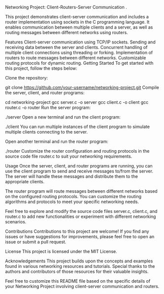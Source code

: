 Networking Project: Client-Routers-Server Communication .

This project demonstrates client-server communication and includes a router implementation using sockets in the C programming language. It enables communication between multiple clients and a server, as well as routing messages between different networks using routers.

Features
Client-server communication using TCP/IP sockets.
Sending and receiving data between the server and clients.
Concurrent handling of multiple client connections using threading or forking.
Implementation of routers to route messages between different networks.
Customizable routing protocols for dynamic routing.
Getting Started
To get started with this project, follow the steps below:

Clone the repository:

git clone https://github.com/your-username/networking-project.git
Compile the server, client, and router programs:


cd networking-project
gcc server.c -o server
gcc client.c -o client
gcc router.c -o router
Run the server program:

./server
Open a new terminal and run the client program:


./client
You can run multiple instances of the client program to simulate multiple clients connecting to the server.

Open another terminal and run the router program:


./router
Customize the router configuration and routing protocols in the source code file router.c to suit your networking requirements.

Usage
Once the server, client, and router programs are running, you can use the client program to send and receive messages to/from the server. The server will handle these messages and distribute them to the appropriate clients.

The router program will route messages between different networks based on the configured routing protocols. You can customize the routing algorithms and protocols to meet your specific networking needs.

Feel free to explore and modify the source code files server.c, client.c, and router.c to add new functionalities or experiment with different networking scenarios.

Contributions
Contributions to this project are welcome! If you find any issues or have suggestions for improvements, please feel free to open an issue or submit a pull request.

License
This project is licensed under the MIT License.

Acknowledgements
This project builds upon the concepts and examples found in various networking resources and tutorials. Special thanks to the authors and contributors of those resources for their valuable insights.

Feel free to customize this README file based on the specific details of your Networking Project involving client-server communication and routers.
